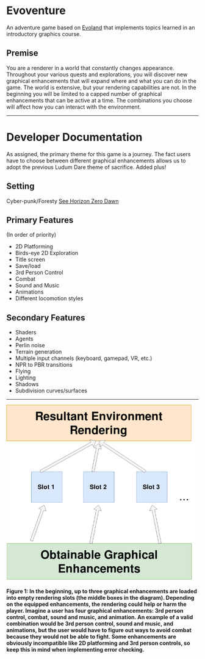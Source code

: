 # Evoventure
An adventure game based on [Evoland](http://www.evoland2.com/) that implements topics learned in an introductory graphics course.

## Premise
You are a renderer in a world that constantly changes appearance. Throughout your various quests and explorations, you will discover new graphical enhancements that will expand where and what you can do in the game. The world is extensive, but your rendering capabilities are not. In the beginning you will be limited to a capped number of graphical enhancements that can be active at a time. The combinations you choose will affect how you can interact with the environment.

___

# Developer Documentation
As assigned, the primary theme for this game is a journey. The fact users have to choose between different graphical enhancements allows us to adopt the previous Ludum Dare theme of sacrifice. Added plus!

## Setting
Cyber-punk/Foresty [See Horizon Zero Dawn](https://www.playstation.com/en-us/games/horizon-zero-dawn-ps4/)

## Primary Features
(In order of priority)

* 2D Platforming
* Birds-eye 2D Exploration
* Title screen
* Save/load
* 3rd Person Control
* Combat
* Sound and Music
* Animations
* Different locomotion styles

## Secondary Features
* Shaders
* Agents
* Perlin noise
* Terrain generation
* Multiple input channels (keyboard, gamepad, VR, etc.)
* NPR to PBR transitions
* Flying
* Lighting
* Shadows
* Subdivision curves/surfaces

___
![Evoventure Pipeline](https://github.com/Grubbly/Evoventure/blob/master/evoventure.png)

#### Figure 1: In the beginning, up to three graphical enhancements are loaded into empty rendering slots (the middle boxes in the diagram). Depending on the equipped enhancements, the rendering could help or harm the player. Imagine a user has four graphical enhancements: 3rd person control, combat, sound and music, and animation. An example of a valid combination would be 3rd person control, sound and music, and animations, but the user would have to figure out ways to avoid combat because they would not be able to fight. Some enhancements are obviously incompatible like 2D platforming and 3rd person controls, so keep this in mind when implementing error checking.
